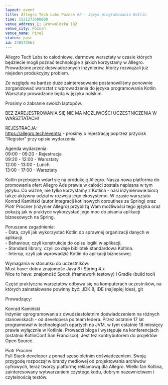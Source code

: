 ```yaml
---
layout: event
title: Allegro Tech Labs Poznań #2 - Język programowania Kotlin
time: 1521273600000
venue_address_1: Grunwaldzka 182
venue_city: Poznań
venue_name: Pixel 
status: past
id: 248573563
---
```


<p>Allegro Tech Labs to całodniowe, darmowe warsztaty w czasie których będziecie mogli poznać technologie z jakich korzystamy w Allegro. Prowadzone przez doświadczonych inżynierów, którzy rozwiązali już niejeden produkcyjny problem.</p>
<p>Ze względu na bardzo duże zainteresowanie postanowiliśmy ponownie zorganizować warsztat z wprowadzenia do języka programowania Kotlin. Warsztaty prowadzone będą w języku polskim.</p>
<p>Prosimy o zabranie swoich laptopów.</p>
<p>BEZ ZAREJESTROWANIA SIĘ NIE MA MOŻLIWOŚCI UCZESTNICZENIA W WARSZTATACH!</p>
<p>REJESTRACJA:
  <br/>
  <a href="https://allegro.tech/events/" class="linkified">https://allegro.tech/events/</a> - prosimy o rejestrację poprzez przycisk "Register" przy opisie wydarzenia.</p>
<p>Agenda wydarzenia:
  <br/>09:00 - 09:20 - Rejestracja
  <br/>09:20 - 12:00 - Warsztaty
  <br/>12:00 - 13:00 - Lunch
  <br/>13:00 - 17:00 - Warsztaty</p>
<p>Kotlin przebojem wdarł się na produkcję Allegro. Nasza nowa platforma do promowania ofert Allegro Ads prawie w całości została napisana w tym języku. Co ważne, nie tylko korzystamy z Kotlina - nasi inżynierowie biorą także aktywny udział w rozwoju jego
  ekosystemu. W czasie warsztatu Konrad Kamiński (autor integracji kotlinowych coroutines ze Spring) oraz Piotr Procner (inżynier Allegro) przybliżą Wam możliwości tego języka oraz pokażą jak w praktyce wykorzystać jego moc do pisania aplikacji biznesowych
  na Spring.</p>
<p>Poruszane zagadnienia:
  <br/>- Data, czyli jak wykorzystać Kotlin do sprawnej organizacji danych w aplikacji.
  <br/>- Behaviour, czyli konstrukcje do opisu logiki w aplikacji.
  <br/>- Standard library, czyli co daje bibliotek standardowa Koltina.
  <br/>- Interop, czyli jak wprowadzić Kotlin do aplikacji biznesowej.</p>
<p>Wymagania w stosunku do uczestników:
  <br/>Must have: dobra znajomość Java 8 i Spring 4.x
  <br/>Nice to have: znajomość Spock (framework testowy) i Gradle (build tool)</p>
<p>Część praktyczna warsztatów odbywa się na komputerach uczestników, na których zainstalowane powinny być: JDK 8, IDE (najlepiej Idea), git</p>
<p>Prowadzący:</p>
<p>Konrad Kamiński
  <br/>Inżynier oprogramowania z dwudziestoletnim doświadczeniem na różnych stanowiskach - od developera po team ledera. Przez ostatnie 17 lat programował w technologiach opartych na JVM, w tym ostatnie 18 miesięcy prawie wyłącznie w Kotlinie. Prowadzi bloga
  i występuje na konferencjach (ostatnio KotlinConf San Francisco). Jest też kontrybutorem do projektów Open Source.</p>
<p>Piotr Procner
  <br/>Full Stack developer z ponad sześcioletnim doświadczeniem. Swoją przygodę rozpoczął w branży mediowej od projektowania archiwów cyfrowych, teraz tworzy platformę reklamową dla Allegro. Wielki fan Kotlina, zainteresowany wytwarzaniem czystego kodu, dobrym
  nazewnictwem i czytelnością testów.</p>
